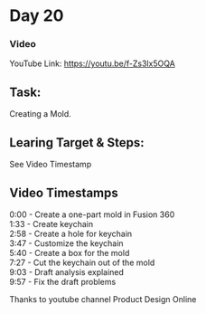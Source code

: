# Day 20
### Video
YouTube Link: https://youtu.be/f-Zs3lx5OQA

## Task:
Creating a Mold.

## Learing Target & Steps:
See Video Timestamp

## Video Timestamps
0:00 - Create a one-part mold in Fusion 360</br>
1:33 - Create keychain</br>
2:58 - Create a hole for keychain</br>
3:47 - Customize the keychain</br>
5:40 - Create a box for the mold</br>
7:27 - Cut the keychain out of the mold</br>
9:03 - Draft analysis explained</br>
9:57 - Fix the draft problems</br>

Thanks to youtube channel Product Design Online
